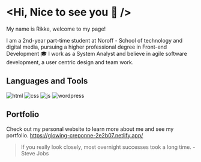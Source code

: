 # <Hi, Nice to see you 👋 />

My name is Rikke, welcome to my page!

I am a 2nd-year part-time student at Noroff - School of technology and digital media, pursuing a higher professional degree in Front-end Development :mortar_board: I work as a System Analyst and believe in agile software development, a user centric design and team work.

## Languages and Tools

![html](https://user-images.githubusercontent.com/85433495/224490067-8536bbd0-8a36-418c-9c9e-42a2126a09a6.png) ![css](https://user-images.githubusercontent.com/85433495/224490011-ed542f82-df96-49e7-b2e8-ded9f004996c.png) ![js](https://user-images.githubusercontent.com/85433495/224490069-8940b4be-6dba-483d-ab5d-99cfbe09b429.png) ![wordpress](https://user-images.githubusercontent.com/85433495/224490422-923bac3d-218a-4523-a7b3-f7a091a3c1f9.png)

## Portfolio

Check out my personal website to learn more about me and see my portfolio.
https://glowing-creponne-2e2b07.netlify.app/

> If you really look closely, most overnight successes took a long time. - Steve Jobs
